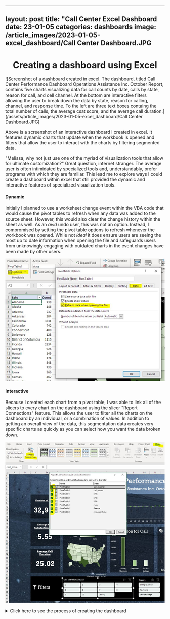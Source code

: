 ----
layout: post
title: "Call Center Excel Dashboard
date: 23-01-05
categories: dashboards
image: /article_images/2023-01-05-excel_dashboard/Call Center Dashboard.JPG
----

<center><h1> Creating a dashboard using Excel </h1></center>

![Screenshot of a dashboard created in excel. The dashboard, titled Call Center Performance Dashboard Operations Assistance Inc. October Report, contains five charts visualizing data for call counts by date, calls by state, reason for call, and cell channel. At the bottom are interactive filters allowing the user to break down the data by state, reason for calling, channel, and response time. To the left are three text boxes containg the total number of calls, the average csat score, and the average call duration.](/assets/article_images/2023-01-05-excel_dashboard/Call Center Dashboard.JPG)


Above is a screenshot of an interactive dashboard I created in excel. It features dynamic charts that update when the workbook is opened and filters that allow the user to interact with the charts by filtering segmented data.

"Melissa, why not just use one of the myriad of visualization tools that allow for ultimate customization?" Great question, internet stranger. The average user is often intimidated by specialized tools and, understandably, prefer programs with which they are familiar. This lead me to explore ways I could create a dashboard within excel that still provided the dynamic and interactive features of specialized visualization tools.  

#### Dynamic

Initially I planned to use a worksheet change event within the VBA code that would cause the pivot tables to refresh when any data was added to the source sheet. However, this would also clear the change history within the sheet as well. As an *avid* undo user, this was not an option. Instead, I compromised by setting the pivot table options to refresh whenever the workbook was opened. While not *ideal* it does ensure users are seeing the most up to date information when opening the file and safeguards users from unknowingly engaging with outdated charts in the event changes have been made by other users. 

![Picture of pivot table options menu in excel. Options, Data, and Refrest data when opening the file are highlighted](/assets/article_images/2023-01-05-excel_dashboard/refresh_data.JPG)

#### Interactive

Because I created each chart from a pivot table, I was able to link all of the slicers to every chart on the dashboard using the slicer "Report Connections" feature. This allows the user to filter all the charts on the dashboard by an individual, or a combination of values. In addition to getting an overall view of the data, this segmentation data creates very specific charts as quickly as you can select how you want the data broken down.

![Picture of pivot table options menu in excel. Options, Data, and Refrest data when opening the file are highlighted](/assets/article_images/2023-01-05-excel_dashboard/slicer_report_connections.JPG)


<details>

  <summary>Click here to see the process of creating the dashboard</summary>


## Process

Below is documentation on the steps I took to create the dashboard seen in the screenshot above. These steps assume a working knowledge of Excel. 

### Download and open dataset

This exercise uses the call center data from the [Real World Fake Dataset](https://www.kaggle.com/datasets/mesumraza/real-world-fake-dataset-for-practice) that can be found on kaggle.

### Copy dataset to preserve original and then clean the data 

- copy file
- check data types
- extract the day from the call_timestamp column to use in a line chart

### Create pivot tables and charts

- Create separate sheets for each chart
	- Line Chart for the call trends.
	- A doughnut chart for the Call channel.
	- A map for the states.
	- A column chart for the reason of calling.
	- A bar chart for the response time.
	- Key Performance Indicators (KPIs)
	
#### Call Trends Line Chart
	
	- Insert a pivot table on the "call_trends" sheet
		- Select all the call center data for the pivot chart
		- Add "call_day" to rows
		- Add "id" to values
	- Insert a line chart with markers using the data in this table
	- For each chart we insert we will edit the layout and design of this chart when we design our dashboard
	
#### Call Channel Doughnut Chart
	
	- Create a pivot table as above adding "channel" to rows instead of "call_day"
	- Insert a doughnut chart

#### Map
	
	- Create pivot chart as above using "state" for rows
	- If we insert a map at this step, we will get an error. Instead:
		- Copy all data from the pivot table
		- Paste "values" in a blank cell
		- Select the pasted data
		- Insert Map from the charts options
		- Select "Filled Map"
		- With the chart selected, under the "Chart Design" tab, click "Select Data"
		- In the "Select Data Source" dialog box, click the up arrow next to "Chart Data Range"
		- Select the Pivot Table data
		- Now that the map is connected to the pivot table, delete the copied data
		- *Workaround provided by [Simon Sez IT](https://www.simonsezit.com/article/excel-map-chart/#:~:text=If%20we%20try%20to%20create%20a%20map%20chart%20directly%20from%20our%20Pivot%20Table%2C%20we%20will%20receive%20a%20message%20letting%20us%20know%20we%20cannot%20create%20this%20chart%20type%20using%20data%20inside%20a%20Pivot%20Table.%C2%A0)*
	
#### Reason for Calling Column Chart

	- Create pivot chart as above using "reason" for rows
	- Insert a column chart
	
#### Repsonse Time Bar Chart

	- Create a pivot table as above using "response_time" for rows
	- Insert a bar chart
	
#### Key Performance Indicators (KPI's)
  
  - Create a pivot table adding "customer_name" to values
  - Create a second pivot table adding "csat_score" to values
    - Click on the calculation just added to values and select "Value Field Settings"
    - Under "Summarize Values By" select "Average"
  - Create a third pivot chart selecting "call duration in minutes" to values and set to average as above
  - In a cell under each pivot chart type "=" and then select the pivot chart above. Label these "Get Pivot Data" (We will use this later)
	
### Build Dashboard

	- Create another sheet named "Dashboard"
		- Remove the grid lines
		- Under "Page Layout", insert a background picture
			- Choose a picture that is monochromatic without a lot of geometry that may obscure the actual dashboard
		- Insert a text box at top center for your header, naming the dashboard "Performance Dashboard"
			- Remove fill and line from text box
		- Insert a line below the header
		- Insert a subheading below naming your fictional call center
		- Format header and sub header to be visually pleasing
	- Insert a rectangle and as the background for the line chart
		- Under "Format Shape", set transparency of rectangles to ~60% and select "No line" under "Line Heading"
		- Copy and paste the rectangle, one for each chart with three more for the KPIs
		- Arrange and resize rectangles in a visually appealing layout for the dashboard
	- Insert and size a text box, creating a heading for one chart
		- Copy and paste the text box into each rectangle created in the last step, naming each chart and KPI
			- Call trends
			- Call channel
			- Calls by state
			- Call Reasons
			- Response time
			- Number of Calls
			- Average Satisfaction Score
			- Average Call Duration
	- Insert icons for each chart indicating the data found in the chart
	- Copy and paste each chart from their original sheets to their respective rectangle on the dashboard
		- Format charts to, again, be visually appealing making sure the data is easy to read
			- Remove backgrounds and extraneous information, resize, uniform fonts and colors
	- Create a text box for each KPI 
	  - In the formula bar for each text box type "=" then click on the cell created under "Get Pivot Data" for each respective KPI
	  - Format the text
	- Create filters (slicers) for the data, making the dashboard interactive
		- Select the line chart
		- Click "Insert" -> "Slicer"
		- Select data to filter by
			- call_trends
			- call channel
			- csat_score
			- reason
			- response_time
		- Right click on a slicer, and select "Report Connections"
		- Select each pivot table used in the dashboard to connect the slicers to each chart
		- Repeat for each slicer
		- Format slicers
			- Slicers can be customized by select "more" -> "new slicer style" under the Slicer Ribbon option
		- Resize and layout slicers in dashboard  

For a more detailed description, you can follow the video below that uses a different data set. Or, follow the steps found in [this article](https://medium.com/@Armonia1999/data-analysis-project-excel-dashboard-10c6160f2dbe) that uses the data set as the above dashboard.

{% include excel_dashboard_youtube.html id="20zDV9MNE0s"%}

</details>

	

	
	
	
	
